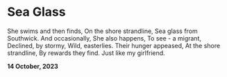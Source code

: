 # Sea Glass

She swims and then finds,
On the shore strandline,
Sea glass from Southwick.
And occasionally,
She also happens,
To see - a migrant,
Declined, by stormy,
Wild, easterlies.
Their hunger appeased,
At the shore strandline,
By rewards they find.
Just like my girlfriend.

**14 October, 2023**

&nbsp;

